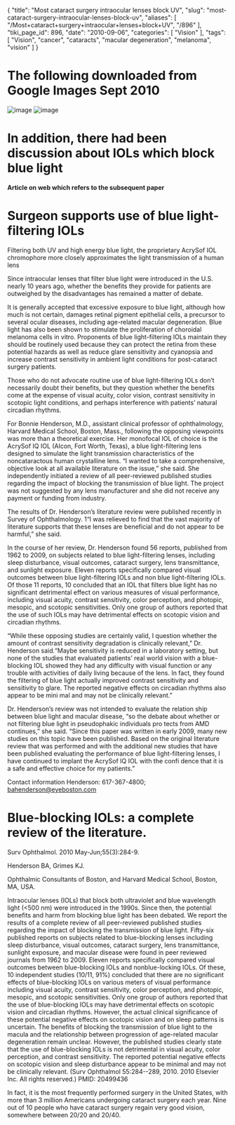 {
    "title": "Most cataract surgery intraocular lenses block UV",
    "slug": "most-cataract-surgery-intraocular-lenses-block-uv",
    "aliases": [
        "/Most+cataract+surgery+intraocular+lenses+block+UV",
        "/896"
    ],
    "tiki_page_id": 896,
    "date": "2010-09-06",
    "categories": [
        "Vision"
    ],
    "tags": [
        "Vision",
        "cancer",
        "cataracts",
        "macular degeneration",
        "melanoma",
        "vision"
    ]
}


# The following downloaded from Google Images  Sept 2010

<img src="https://d378j1rmrlek7x.cloudfront.net/attachments/jpeg/iol2.jpg" alt="image" style="max-width: 500px;">
<img src="https://d378j1rmrlek7x.cloudfront.net/attachments/jpeg/iol3.jpg" alt="image" style="max-width: 500px;">

# In addition, there had been discussion about IOLs which block blue light

 **Article on web which refers to the subsequent paper** 

# Surgeon supports use of blue light-filtering IOLs

Filtering both UV and high energy blue light, the proprietary AcrySof IOL chromophore more closely approximates the light transmission of a human lens

Since intraocular lenses that filter blue light were introduced in the U.S. nearly 10 years ago, whether the benefits they provide for patients are outweighed by the disadvantages has remained a matter of debate.

It is generally accepted that excessive exposure to blue light, although how much is not certain, damages retinal pigment epithelial cells, a precursor to several ocular diseases, including age-related macular degeneration. Blue light has also been shown to stimulate the proliferation of choroidal melanoma cells in vitro. Proponents of blue light-filtering IOLs maintain they should be routinely used because they can protect the retina from these potential hazards as well as reduce glare sensitivity and cyanopsia and increase contrast sensitivity in ambient light conditions for post-cataract surgery patients.

Those who do not advocate routine use of blue light-filtering IOLs don’t necessarily doubt their benefits, but they question whether the benefits come at the expense of visual acuity, color vision, contrast sensitivity in scotopic light conditions, and perhaps interference with patients’ natural circadian rhythms.

For Bonnie Henderson, M.D., assistant clinical professor of ophthalmology, Harvard Medical School, Boston, Mass., following the opposing viewpoints was more than a theoretical exercise. Her monofocal IOL of choice is the AcrySof IQ IOL (Alcon, Fort Worth, Texas), a blue light-filtering lens designed to simulate the light transmission characteristics of the noncataractous human crystalline lens. “I wanted to take a comprehensive, objective look at all available literature on the issue,” she said. She independently initiated a review of all peer-reviewed published studies regarding the impact of blocking the transmission of blue light. The project was not suggested by any lens manufacturer and she did not receive any payment or funding from industry.

The results of Dr. Henderson’s literature review were published recently in Survey of Ophthalmology. 1“I was relieved to find that the vast majority of literature supports that these lenses are beneficial and do not appear to be harmful,” she said.

In the course of her review, Dr. Henderson found 56 reports, published from 1962 to 2009, on subjects related to blue light-filtering lenses, including sleep disturbance, visual outcomes, cataract surgery, lens transmittance, and sunlight exposure. Eleven reports specifically compared visual outcomes between blue light-filtering IOLs and non blue light-filtering IOLs. Of those 11 reports, 10 concluded that an IOL that filters blue light has no significant detrimental effect on various measures of visual performance, including visual acuity, contrast sensitivity, color perception, and photopic, mesopic, and scotopic sensitivities. Only one group of authors reported that the use of such IOLs may have detrimental effects on scotopic vision and circadian rhythms.

“While these opposing studies are certainly valid, I question whether the amount of contrast sensitivity degradation is clinically relevant,” Dr. Henderson said.“Maybe sensitivity is reduced in a laboratory setting, but none of the studies that evaluated patients’ real world vision with a blue-blocking IOL showed they had any difficulty with visual function or any trouble with activities of daily living because of the lens. In fact, they found the filtering of blue light actually improved contrast sensitivity and sensitivity to glare. The reported negative effects on circadian rhythms also appear to be mini mal and may not be clinically relevant.”

Dr. Henderson’s review was not intended to evaluate the relation ship between blue light and macular disease, “so the debate about whether or not filtering blue light in pseudophakic individuals pro tects from AMD continues,” she said. “Since this paper was written in early 2009, many new studies on this topic have been published. Based on the original literature review that was performed and with the additional new studies that have been published evaluating the performance of blue light-filtering lenses, I have continued to implant the AcrySof IQ IOL with the confi dence that it is a safe and effective choice for my patients.”

Contact information Henderson: 617-367-4800; bahenderson@eyeboston.com

# Blue-blocking IOLs: a complete review of the literature.

Surv Ophthalmol. 2010 May-Jun;55(3):284-9.

Henderson BA, Grimes KJ.

Ophthalmic Consultants of Boston, and Harvard Medical School, Boston, MA, USA.

Intraocular lenses (IOLs) that block both ultraviolet and blue wavelength light (<500 nm) were introduced in the 1990s. Since then, the potential benefits and harm from blocking blue light has been debated. We report the results of a complete review of all peer-reviewed published studies regarding the impact of blocking the transmission of blue light. Fifty-six published reports on subjects related to blue-blocking lenses including sleep disturbance, visual outcomes, cataract surgery, lens transmittance, sunlight exposure, and macular disease were found in peer reviewed journals from 1962 to 2009. Eleven reports specifically compared visual outcomes between blue-blocking IOLs and nonblue-locking IOLs. Of these, 10 independent studies (10/11, 91%) concluded that there are no significant effects of blue-blocking IOLs on various meters of visual performance including visual acuity, contrast sensitivity, color perception, and photopic, mesopic, and scotopic sensitivities. Only one group of authors reported that the use of blue-blocking IOLs may have detrimental effects on scotopic vision and circadian rhythms. However, the actual clinical significance of these potential negative effects on scotopic vision and on sleep patterns is uncertain. The benefits of blocking the transmission of blue light to the macula and the relationship between progression of age-related macular degeneration remain unclear. However, the published studies clearly state that the use of blue-blocking IOLs is not detrimental in visual acuity, color perception, and contrast sensitivity. The reported potential negative effects on scotopic vision and sleep disturbance appear to be minimal and may not be clinically relevant. (Surv Ophthalmol 55:284--289, 2010. 2010 Elsevier Inc. All rights reserved.) PMID: 20499436 

In fact, it is the most frequently performed surgery in the United States, with more than 3 million Americans undergoing cataract surgery each year. Nine out of 10 people who have cataract surgery regain very good vision, somewhere between 20/20 and 20/40.